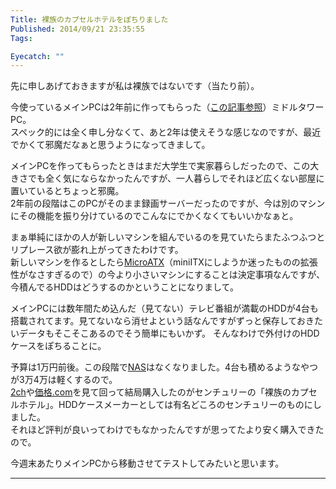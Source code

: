```yaml
---
Title: 裸族のカプセルホテルをぽちりました
Published: 2014/09/21 23:35:55
Tags:

Eyecatch: ""
---
```

<p>先に申しあげておきますが私は裸族ではないです（当たり前）。</p>

<p>今使っているメインPCは2年前に作ってもらった（<a href="http://blog.thty.net/entry/2012/08/10/130826">この記事参照</a>）ミドルタワーPC。<br/>
スペック的には全く申し分なくて、あと2年は使えそうな感じなのですが、最近でかくて邪魔だなぁと思うようになってきまして。</p>

<p>メインPCを作ってもらったときはまだ大学生で実家暮らしだったので、この大きさでも全く気にならなかったんですが、一人暮らしでそれほど広くない部屋に置いているとちょっと邪魔。<br/>
2年前の段階はこのPCがそのまま録画サーバーだったのですが、今は別のマシンにその機能を振り分けているのでこんなにでかくなくてもいいかなぁと。</p>

<p>まぁ単純にほかの人が新しいマシンを組んでいるのを見ていたらまたふつふつとリプレース欲が膨れ上がってきたわけです。<br/>
新しいマシンを作るとしたら<a class="keyword" href="http://d.hatena.ne.jp/keyword/MicroATX">MicroATX</a>（miniITXにしようか迷ったものの拡張性がなさすぎるので）の今より小さいマシンにすることは決定事項なんですが、今積んでるHDDはどうするのかということになりまして。</p>

<p>メインPCには数年間ため込んだ（見てない）テレビ番組が満載のHDDが4台も搭載されてます。見てないなら消せよという話なんですがずっと保存しておきたいデータもそこそこあるのでそう簡単にもいかず。
そんなわけで外付けのHDDケースをぽちることに。</p>

<p>予算は1万円前後。この段階で<a class="keyword" href="http://d.hatena.ne.jp/keyword/NAS">NAS</a>はなくなりました。4台も積めるようなやつが3万4万は軽くするので。<br/>
<a class="keyword" href="http://d.hatena.ne.jp/keyword/2ch">2ch</a>や<a class="keyword" href="http://d.hatena.ne.jp/keyword/%B2%C1%B3%CA.com">価格.com</a>を見て回って結局購入したのがセンチュリーの「裸族のカプセルホテル」。HDDケースメーカーとしては有名どころのセンチュリーのものにしました。<br/>
それほど評判が良いってわけでもなかったんですが思ってたより安く購入できたので。</p>

<p>今週末あたりメインPCから移動させてテストしてみたいと思います。</p>

***